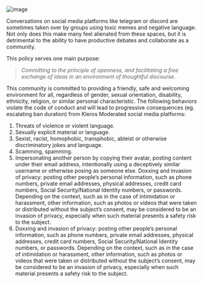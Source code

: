 ![image](https://user-images.githubusercontent.com/10378902/211790658-1fe49e14-a800-43c2-bcb4-c5ed97867064.png)


Conversations on social media platforms like telegram or discord are sometimes taken over by groups using toxic memes and negative language. Not only does this make many feel alienated from these spaces, but it is detrimental to the  ability to have productive debates and collaborate as a community.

This policy serves one main purpose:

> *Committing to the principle of openness, and facilitating a free exchange of ideas in an environment of thoughtful discourse.*

This community is committed to providing a friendly, safe and welcoming environment for all, regardless of gender, sexual orientation, disability, ethnicity, religion, or similar personal characteristic.
The following behaviors violate the code of conduct and will lead to progressive consequences (eg. escalating ban duration) from Kleros Moderated social media platforms:

1. Threats of violence or violent language.
2. Sexually explicit material or language.
3. Sexist, racist, homophobic, transphobic, ableist or otherwise discriminatory jokes and language.
4. Scamming, spamming.
5. Impersonating another person by copying their avatar, posting content under their email address, intentionally using a deceptively similar username or otherwise posing as someone else.
Doxxing and invasion of privacy: posting other people’s personal information, such as phone numbers, private email addresses, physical addresses, credit card numbers, Social Security/National Identity numbers, or passwords. Depending on the context, such as in the case of intimidation or harassment, other information, such as photos or videos that were taken or distributed without the subject’s consent, may be considered to be an invasion of privacy, especially when such material presents a safety risk to the subject.
6. Doxxing and invasion of privacy: posting other people’s personal information, such as phone numbers, private email addresses, physical addresses, credit card numbers, Social Security/National Identity numbers, or passwords. Depending on the context, such as in the case of intimidation or harassment, other information, such as photos or videos that were taken or distributed without the subject’s consent, may be considered to be an invasion of privacy, especially when such material presents a safety risk to the subject.
